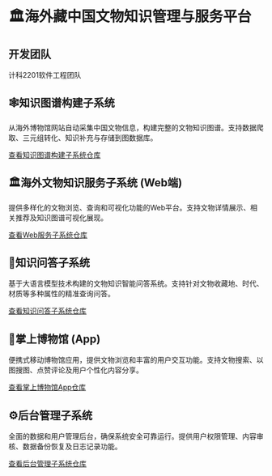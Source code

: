 # 🏛️海外藏中国文物知识管理与服务平台

## 开发团队

计科2201软件工程团队

## 🕸️知识图谱构建子系统 

从海外博物馆网站自动采集中国文物信息，构建完整的文物知识图谱。支持数据爬取、三元组转化、知识补充与存储到图数据库。

[查看知识图谱构建子系统仓库](https://github.com/BUCT-CS2201/KnowledgeGraph)

## 🏛️海外文物知识服务子系统 (Web端) 

提供多样化的文物浏览、查询和可视化功能的Web平台。支持文物详情展示、相关推荐及知识图谱可视化展现。

[查看Web服务子系统仓库](https://github.com/BUCT-CS2201/KnowledgeServices)

## 🤖知识问答子系统 

基于大语言模型技术构建的文物知识智能问答系统。支持针对文物收藏地、时代、材质等多种属性的精准查询问答。

[查看知识问答子系统仓库](https://github.com/BUCT-CS2201/KnowledgeQuery)

## 📱掌上博物馆 (App) 

便携式移动博物馆应用，提供文物浏览和丰富的用户交互功能。支持文物搜索、以图搜图、点赞评论及用户个性化内容分享。

[查看掌上博物馆App仓库](https://github.com/BUCT-CS2201/HandheldMuseum)

## ⚙️后台管理子系统 

全面的数据和用户管理后台，确保系统安全可靠运行。提供用户权限管理、内容审核、数据备份恢复及日志记录功能。

[查看后台管理子系统仓库](https://github.com/BUCT-CS2201/BackendManagement)
